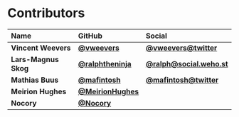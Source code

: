 # Contributors

| Name                 | GitHub                                                 | Social                                                     |
| :------------------- | :----------------------------------------------------- | :--------------------------------------------------------- |
| **Vincent Weevers**  | [**@vweevers**](https://github.com/vweevers)           | [**@vweevers@twitter**](https://twitter.com/vweevers)      |
| **Lars-Magnus Skog** | [**@ralphtheninja**](https://github.com/ralphtheninja) | [**@ralph@social.weho.st**](https://social.weho.st/@ralph) |
| **Mathias Buus**     | [**@mafintosh**](https://github.com/mafintosh)         | [**@mafintosh@twitter**](https://twitter.com/mafintosh)    |
| **Meirion Hughes**   | [**@MeirionHughes**](https://github.com/MeirionHughes) |                                                            |
| **Nocory**           | [**@Nocory**](https://github.com/Nocory)               |                                                            |
